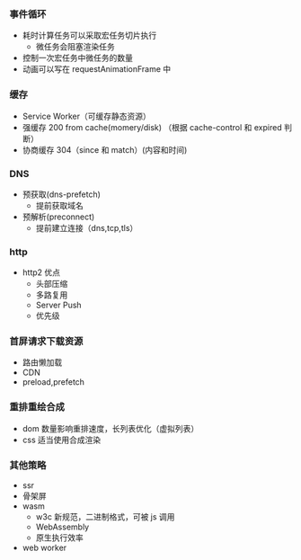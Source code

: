 ### 事件循环

- 耗时计算任务可以采取宏任务切片执行
  - 微任务会阻塞渲染任务
- 控制一次宏任务中微任务的数量
- 动画可以写在 requestAnimationFrame 中

### 缓存

- Service Worker（可缓存静态资源）
- 强缓存 200 from cache(momery/disk) （根据 cache-control 和 expired 判断）
- 协商缓存 304（since 和 match）(内容和时间)

### DNS

- 预获取(dns-prefetch)
  - 提前获取域名
- 预解析(preconnect)
  - 提前建立连接（dns,tcp,tls）

### http

- http2 优点
  - 头部压缩
  - 多路复用
  - Server Push
  - 优先级

### 首屏请求下载资源

- 路由懒加载
- CDN
- preload,prefetch

### 重排重绘合成

- dom 数量影响重排速度，长列表优化（虚拟列表）
- css 适当使用合成渲染

### 其他策略

- ssr
- 骨架屏
- wasm
  - w3c 新规范，二进制格式，可被 js 调用
  - WebAssembly
  - 原生执行效率
- web worker
